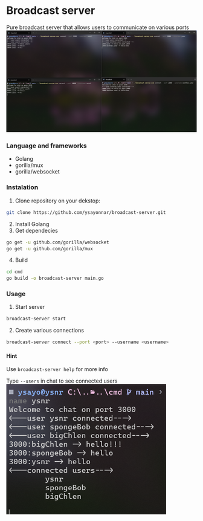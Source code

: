 # Broadcast server

Pure broadcast server that allows users to communicate on various ports
![example](photo.png)

### Language and frameworks

- Golang
- gorilla/mux
- gorilla/websocket

### Instalation

1. Clone repository on your dekstop:

```bash
git clone https://github.com/ysayonnar/broadcast-server.git
```

2. Install Golang
3. Get dependecies

```bash
go get -u github.com/gorilla/websocket
go get -u github.com/gorilla/mux
```

4. Build

```bash
cd cmd
go build -o broadcast-server main.go
```

### Usage

1. Start server

```bash
broadcast-server start
```

2. Create various connections

```bash
broadcast-server connect --port <port> --username <username>
```

#### Hint

 Use `broadcast-server help` for more info

 Type `--users` in chat to see connected users
  ![example](photo1.png)
